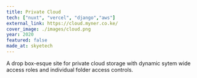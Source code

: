 ```yaml
---
title: Private Cloud
tech: ["nuxt", "vercel", "django","aws"]
external_link: https://cloud.myner.co.ke/
cover_image: ./images/cloud.png
year: 2020
featured: false
made_at: skyetech
---
```


A drop box-esque site for private cloud storage with dynamic sytem wide access roles and individual folder access controls.
